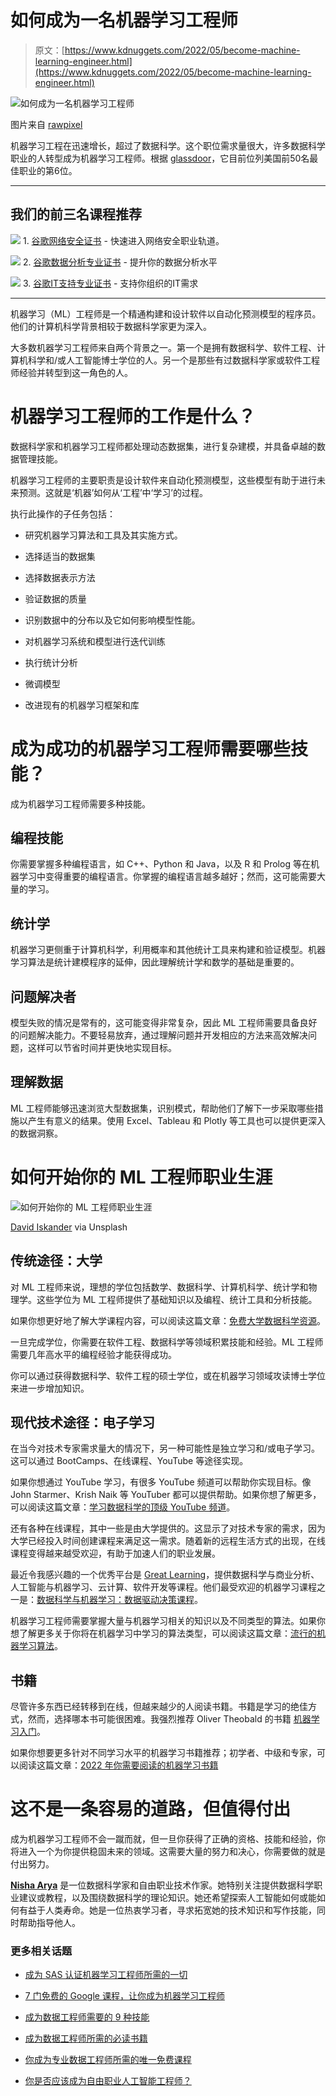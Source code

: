 # 如何成为一名机器学习工程师

> 原文：[https://www.kdnuggets.com/2022/05/become-machine-learning-engineer.html](https://www.kdnuggets.com/2022/05/become-machine-learning-engineer.html)

![如何成为一名机器学习工程师](../Images/547f3447eda61616a6ce304a0c53232b.png)

图片来自 [rawpixel](https://www.freepik.com/free-photo/robot-handshake-human-background-futuristic-digital-age_17850426.htm#query=machine%20learning&position=23&from_view=search)

机器学习工程在迅速增长，超过了数据科学。这个职位需求量很大，许多数据科学职业的人转型成为机器学习工程师。根据 [glassdoor](https://www.glassdoor.com/List/Best-Jobs-in-America-LST_KQ0,20.htm)，它目前位列美国前50名最佳职业的第6位。

* * *

## 我们的前三名课程推荐

![](../Images/0244c01ba9267c002ef39d4907e0b8fb.png) 1\. [谷歌网络安全证书](https://www.kdnuggets.com/google-cybersecurity) - 快速进入网络安全职业轨道。

![](../Images/e225c49c3c91745821c8c0368bf04711.png) 2\. [谷歌数据分析专业证书](https://www.kdnuggets.com/google-data-analytics) - 提升你的数据分析水平

![](../Images/0244c01ba9267c002ef39d4907e0b8fb.png) 3\. [谷歌IT支持专业证书](https://www.kdnuggets.com/google-itsupport) - 支持你组织的IT需求

* * *

机器学习（ML）工程师是一个精通构建和设计软件以自动化预测模型的程序员。他们的计算机科学背景相较于数据科学家更为深入。

大多数机器学习工程师来自两个背景之一。第一个是拥有数据科学、软件工程、计算机科学和/或人工智能博士学位的人。另一个是那些有过数据科学家或软件工程师经验并转型到这一角色的人。

# 机器学习工程师的工作是什么？

数据科学家和机器学习工程师都处理动态数据集，进行复杂建模，并具备卓越的数据管理技能。

机器学习工程师的主要职责是设计软件来自动化预测模型，这些模型有助于进行未来预测。这就是‘机器’如何从‘工程’中‘学习’的过程。

执行此操作的子任务包括：

+   研究机器学习算法和工具及其实施方式。

+   选择适当的数据集

+   选择数据表示方法

+   验证数据的质量

+   识别数据中的分布以及它如何影响模型性能。

+   对机器学习系统和模型进行迭代训练

+   执行统计分析

+   微调模型

+   改进现有的机器学习框架和库

# 成为成功的机器学习工程师需要哪些技能？

成为机器学习工程师需要多种技能。

## 编程技能

你需要掌握多种编程语言，如 C++、Python 和 Java，以及 R 和 Prolog 等在机器学习中变得重要的编程语言。你掌握的编程语言越多越好；然而，这可能需要大量的学习。

## 统计学

机器学习更侧重于计算机科学，利用概率和其他统计工具来构建和验证模型。机器学习算法是统计建模程序的延伸，因此理解统计学和数学的基础是重要的。

## 问题解决者

模型失败的情况是常有的，这可能变得非常复杂，因此 ML 工程师需要具备良好的问题解决能力。不要轻易放弃，通过理解问题并开发相应的方法来高效解决问题，这样可以节省时间并更快地实现目标。

## 理解数据

ML 工程师能够迅速浏览大型数据集，识别模式，帮助他们了解下一步采取哪些措施以产生有意义的结果。使用 Excel、Tableau 和 Plotly 等工具也可以提供更深入的数据洞察。

# 如何开始你的 ML 工程师职业生涯

![如何开始你的 ML 工程师职业生涯](../Images/356ac9ab801c880c7afaa8caa15cb505.png)

[David Iskander](https://unsplash.com/@diskander) via Unsplash

## 传统途径：大学

对 ML 工程师来说，理想的学位包括数学、数据科学、计算机科学、统计学和物理学。这些学位为 ML 工程师提供了基础知识以及编程、统计工具和分析技能。

如果你想更好地了解大学课程内容，可以阅读这篇文章：[免费大学数据科学资源](/2022/05/free-university-data-science-resources.html)。

一旦完成学位，你需要在软件工程、数据科学等领域积累技能和经验。ML 工程师需要几年高水平的编程经验才能获得成功。

你可以通过获得数据科学、软件工程的硕士学位，或在机器学习领域攻读博士学位来进一步增加知识。

## 现代技术途径：电子学习

在当今对技术专家需求量大的情况下，另一种可能性是独立学习和/或电子学习。这可以通过 BootCamps、在线课程、YouTube 等途径实现。

如果你想通过 YouTube 学习，有很多 YouTube 频道可以帮助你实现目标。像 John Starmer、Krish Naik 等 YouTuber 都可以提供帮助。如果你想了解更多，可以阅读这篇文章：[学习数据科学的顶级 YouTube 频道](/2022/04/top-youtube-channels-learning-data-science.html)。

还有各种在线课程，其中一些是由大学提供的。这显示了对技术专家的需求，因为大学已经投入时间创建课程来满足这一需求。随着新的远程生活方式的出现，在线课程变得越来越受欢迎，有助于加速人们的职业发展。

最近令我感兴趣的一个优秀平台是 [Great Learning](https://www.mygreatlearning.com/)，提供数据科学与商业分析、人工智能与机器学习、云计算、软件开发等课程。他们最受欢迎的机器学习课程之一是：[数据科学与机器学习：数据驱动决策课程](https://www.mygreatlearning.com/mit-data-science-machine-learning-program)。

机器学习工程师需要掌握大量与机器学习相关的知识以及不同类型的算法。如果你想了解更多关于你将在机器学习中学习的算法类型，可以阅读这篇文章：[流行的机器学习算法](/2022/05/popular-machine-learning-algorithms.html)。

## 书籍

尽管许多东西已经转移到在线，但越来越少的人阅读书籍。书籍是学习的绝佳方式，然而，选择哪本书可能很困难。我强烈推荐 Oliver Theobald 的书籍 [机器学习入门](https://www.amazon.in/dp/B06VXKBLNG?tag=hackr0df-21)。

如果你想要更多针对不同学习水平的机器学习书籍推荐；初学者、中级和专家，可以阅读这篇文章：[2022 年你需要阅读的机器学习书籍](/2022/04/machine-learning-books-need-read-2022.html)

# 这不是一条容易的道路，但值得付出

成为机器学习工程师不会一蹴而就，但一旦你获得了正确的资格、技能和经验，你将进入一个为你提供稳固未来的领域。这需要大量的努力和决心，你需要做的就是付出努力。

**[Nisha Arya](https://www.linkedin.com/in/nisha-arya-ahmed/)** 是一位数据科学家和自由职业技术作家。她特别关注提供数据科学职业建议或教程，以及围绕数据科学的理论知识。她还希望探索人工智能如何或能如何有益于人类寿命。她是一位热衷学习者，寻求拓宽她的技术知识和写作技能，同时帮助指导他人。

### 更多相关话题

+   [成为 SAS 认证机器学习工程师所需的一切](https://www.kdnuggets.com/2023/11/sas-everything-need-become-sas-certified-machine-learning-engineer)

+   [7 门免费的 Google 课程，让你成为机器学习工程师](https://www.kdnuggets.com/7-free-google-courses-to-become-a-machine-learning-engineer)

+   [成为数据工程师需要的 9 种技能](https://www.kdnuggets.com/2021/03/9-skills-become-data-engineer.html)

+   [成为数据工程师所需的必读书籍](https://www.kdnuggets.com/2022/10/essential-books-need-become-data-engineer.html)

+   [你成为专业数据工程师所需的唯一免费课程](https://www.kdnuggets.com/the-only-free-course-you-need-to-become-a-professional-data-engineer)

+   [你是否应该成为自由职业人工智能工程师？](https://www.kdnuggets.com/2021/12/ucsd-become-freelance-artificial-intelligence-engineer.html)
